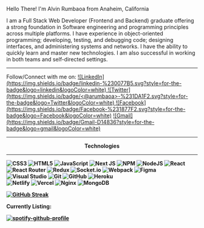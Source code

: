 Hello There! I'm Alvin Rumbaoa from Anaheim, California 

I am a Full Stack Web Developer (Frontend and Backend) graduate offering a strong foundation in Software engineering and programming principles across multiple platforms. I have experience in object-oriented programming; developing, testing, and debugging code; designing interfaces, and administering systems and networks. I have the ability to quickly learn and master new technologies. I am also successful in working in both teams and self-directed settings.


<hr/>
Follow/Connect with me on: 
<a href="https://www.linkedin.com/in/alvinrumbaoa/">![LinkedIn](https://img.shields.io/badge/linkedin-%230077B5.svg?style=for-the-badge&logo=linkedin&logoColor=white) </a>
<a href="https://twitter.com/alvin_rumbaoa">![Twitter](https://img.shields.io/badge/<@arumbaoa>-%231DA1F2.svg?style=for-the-badge&logo=Twitter&logoColor=white)
<a href="https://www.facebook.com/xenofy/">![Facebook](https://img.shields.io/badge/Facebook-%231877F2.svg?style=for-the-badge&logo=Facebook&logoColor=white)</a>
<a href="mailto:alvinrumbaoa@gmail.com">![Gmail](https://img.shields.io/badge/Gmail-D14836?style=for-the-badge&logo=gmail&logoColor=white)</a>
<hr/>

  <center><b>Technologies<b/></center>
<hr/>

![CSS3](https://img.shields.io/badge/css3-%231572B6.svg?style=for-the-badge&logo=css3&logoColor=white)
![HTML5](https://img.shields.io/badge/html5-%23E34F26.svg?style=for-the-badge&logo=html5&logoColor=white)
![JavaScript](https://img.shields.io/badge/javascript-%23323330.svg?style=for-the-badge&logo=javascript&logoColor=%23F7DF1E)
![Next JS](https://img.shields.io/badge/Next-black?style=for-the-badge&logo=next.js&logoColor=white)
![NPM](https://img.shields.io/badge/NPM-%23000000.svg?style=for-the-badge&logo=npm&logoColor=white)
![NodeJS](https://img.shields.io/badge/node.js-6DA55F?style=for-the-badge&logo=node.js&logoColor=white)
![React](https://img.shields.io/badge/react-%2320232a.svg?style=for-the-badge&logo=react&logoColor=%2361DAFB)
![React Router](https://img.shields.io/badge/React_Router-CA4245?style=for-the-badge&logo=react-router&logoColor=white)
![Redux](https://img.shields.io/badge/redux-%23593d88.svg?style=for-the-badge&logo=redux&logoColor=white)
![Socket.io](https://img.shields.io/badge/Socket.io-black?style=for-the-badge&logo=socket.io&badgeColor=010101)
![Webpack](https://img.shields.io/badge/webpack-%238DD6F9.svg?style=for-the-badge&logo=webpack&logoColor=black)
![Figma](https://img.shields.io/badge/figma-%23F24E1E.svg?style=for-the-badge&logo=figma&logoColor=white)
![Visual Studio](https://img.shields.io/badge/Visual%20Studio-5C2D91.svg?style=for-the-badge&logo=visual-studio&logoColor=white)
![Git](https://img.shields.io/badge/git-%23F05033.svg?style=for-the-badge&logo=git&logoColor=white)
![GitHub](https://img.shields.io/badge/github-%23121011.svg?style=for-the-badge&logo=github&logoColor=white)
![Heroku](https://img.shields.io/badge/heroku-%23430098.svg?style=for-the-badge&logo=heroku&logoColor=white)  
![Netlify](https://img.shields.io/badge/netlify-%23000000.svg?style=for-the-badge&logo=netlify&logoColor=#00C7B7)
![Vercel](https://img.shields.io/badge/vercel-%23000000.svg?style=for-the-badge&logo=vercel&logoColor=white)
![Nginx](https://img.shields.io/badge/nginx-%23009639.svg?style=for-the-badge&logo=nginx&logoColor=white)
![MongoDB](https://img.shields.io/badge/MongoDB-%234ea94b.svg?style=for-the-badge&logo=mongodb&logoColor=white)



[![GitHub Streak](https://github-readme-streak-stats.herokuapp.com?user=xenodochy23&theme=maroongold_border=true&date_format=M%20j%5B%2C%20Y%5D)](https://git.io/streak-stats)
    
Currently Listing:

[![spotify-github-profile](https://spotify-github-profile.vercel.app/api/view?uid=5qyz8t2b4hqdukcxrza4sex1k&cover_image=true&theme=novatorem&bar_color=12d929&bar_color_cover=false)](https://github.com/kittinan/spotify-github-profile)
